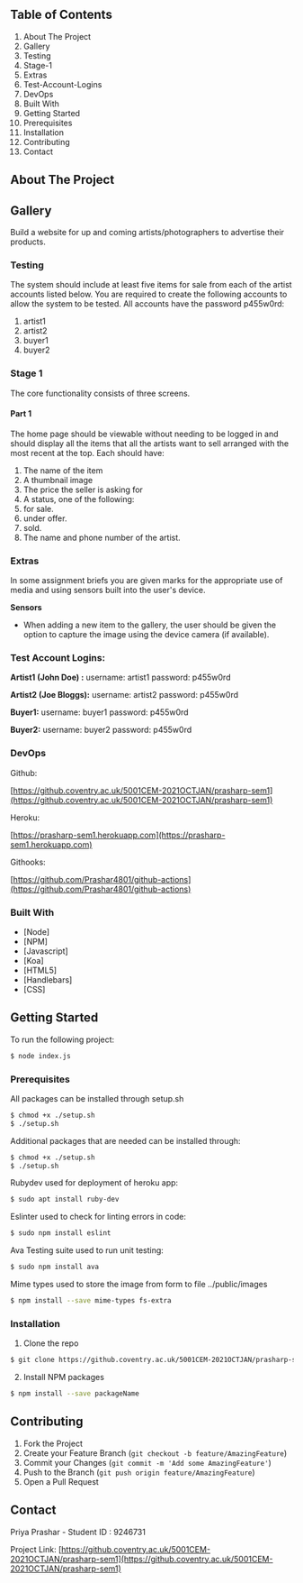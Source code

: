 
## Table of Contents

1.  About The Project
2.  Gallery
3.  Testing
4.  Stage-1
5.  Extras
6.  Test-Account-Logins
7.  DevOps
8.  Built With
9.  Getting Started
10.  Prerequisites
11. Installation
12. Contributing
13. Contact

## About The Project

## Gallery

Build a website for up and coming artists/photographers to advertise their products.

### Testing

The system should include at least five items for sale from each of the artist accounts listed below.
You are required to create the following accounts to allow the system to be tested. All accounts have the password p455w0rd:

1. artist1
2. artist2
3. buyer1
4. buyer2

### Stage 1
The core functionality consists of three screens.
#### Part 1
The home page should be viewable without needing to be logged in and should display all the items that all the artists 
want to sell arranged with the most recent at the top. Each should have:
1.	The name of the item
2.	A thumbnail image
3.	The price the seller is asking for
4.	A status, one of the following: 
1.	for sale.
2.	under offer.
3.	sold.
5.	The name and phone number of the artist.


### Extras

In some assignment briefs you are given marks for the appropriate use of media and using sensors built into the user's device.

**Sensors**

- When adding a new item to the gallery, the user should be given the option to capture the image using the device camera (if available).
    

### Test Account Logins:

**Artist1 (John Doe) :** 
username: artist1
password: p455w0rd

**Artist2 (Joe Bloggs):**
username: artist2
password: p455w0rd

**Buyer1:**
username: buyer1
password: p455w0rd

**Buyer2:**
username: buyer2
password: p455w0rd


### DevOps

Github:

[https://github.coventry.ac.uk/5001CEM-2021OCTJAN/prasharp-sem1](https://github.coventry.ac.uk/5001CEM-2021OCTJAN/prasharp-sem1)

Heroku:

[https://prasharp-sem1.herokuapp.com](https://prasharp-sem1.herokuapp.com)

Githooks:

[https://github.com/Prashar4801/github-actions](https://github.com/Prashar4801/github-actions)

### Built With

* [Node]
* [NPM]
* [Javascript]
* [Koa]
* [HTML5]
* [Handlebars]
* [CSS]


## Getting Started

To run the following project:
```sh
$ node index.js
```

### Prerequisites

All packages can be installed through setup.sh
```sh
$ chmod +x ./setup.sh
$ ./setup.sh
```
Additional packages that are needed can be installed through:
```sh
$ chmod +x ./setup.sh
$ ./setup.sh
```
Rubydev used for deployment of heroku app:
```sh
$ sudo apt install ruby-dev
```
Eslinter used to check for linting errors in code:
```sh
$ sudo npm install eslint
```
Ava Testing suite used to run unit testing:
```sh
$ sudo npm install ava
```
Mime types used to store the image from form to file ../public/images
```sh
$ npm install --save mime-types fs-extra
```

### Installation

1. Clone the repo
```sh
$ git clone https://github.coventry.ac.uk/5001CEM-2021OCTJAN/prasharp-sem1.git
```
2. Install NPM packages
```sh
$ npm install --save packageName
```

## Contributing
1. Fork the Project
2. Create your Feature Branch (`git checkout -b feature/AmazingFeature`)
3. Commit your Changes (`git commit -m 'Add some AmazingFeature'`)
4. Push to the Branch (`git push origin feature/AmazingFeature`)
5. Open a Pull Request


## Contact

Priya Prashar - Student ID : 9246731

Project Link: [https://github.coventry.ac.uk/5001CEM-2021OCTJAN/prasharp-sem1](https://github.coventry.ac.uk/5001CEM-2021OCTJAN/prasharp-sem1)